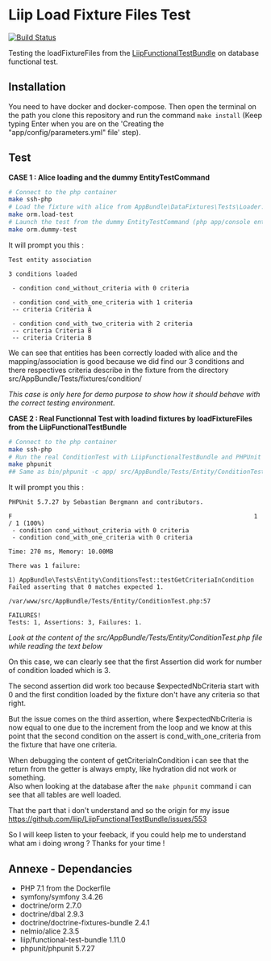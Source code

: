 Liip Load Fixture Files Test
============================

[![Build Status](https://api.travis-ci.org/mathieu-ducrot/liip-load-fixture-files-test.png?branch=master)](https://travis-ci.org/mathieu-ducrot/liip-load-fixture-files-test)

Testing the loadFixtureFiles from the [LiipFunctionalTestBundle](https://github.com/liip/LiipFunctionalTestBundle) on
database functional test.

## Installation

You need to have docker and docker-compose. Then open the terminal on the path you clone this repository and run the 
command `make install` (Keep typing Enter when you are on the 'Creating the "app/config/parameters.yml" file' step).

## Test

**CASE 1 : Alice loading and the dummy EntityTestCommand**

```sh
# Connect to the php container
make ssh-php
# Load the fixture with alice from AppBundle\DataFixtures\Tests\Loader.php
make orm.load-test 
# Launch the test from the dummy EntityTestCommand (php app/console entity:test)
make orm.dummy-test 
```

It will prompt you this :

```
Test entity association

3 conditions loaded

 - condition cond_without_criteria with 0 criteria

 - condition cond_with_one_criteria with 1 criteria
 -- criteria Criteria A

 - condition cond_with_two_criteria with 2 criteria
 -- criteria Criteria B
 -- criteria Criteria B
```

We can see that entities has been correctly loaded with alice and the mapping/association is good because we did
find our 3 conditions and there respectives criteria describe in the fixture from the directory    
src/AppBundle/Tests/fixtures/condition/

_This case is only here for demo purpose to show how it should behave with the correct testing environment._


**CASE 2 : Real Functionnal Test with loadind fixtures by loadFixtureFiles from the LiipFunctionalTestBundle**

```sh
# Connect to the php container
make ssh-php
# Run the real ConditionTest with LiipFunctionalTestBundle and PHPUnit
make phpunit
## Same as bin/phpunit -c app/ src/AppBundle/Tests/Entity/ConditionTest.php
```

It will prompt you this :

```
PHPUnit 5.7.27 by Sebastian Bergmann and contributors.

F                                                                   1 / 1 (100%)
 - condition cond_without_criteria with 0 criteria
 - condition cond_with_one_criteria with 0 criteria

Time: 270 ms, Memory: 10.00MB

There was 1 failure:

1) AppBundle\Tests\Entity\ConditionsTest::testGetCriteriaInCondition
Failed asserting that 0 matches expected 1.

/var/www/src/AppBundle/Tests/Entity/ConditionTest.php:57

FAILURES!
Tests: 1, Assertions: 3, Failures: 1.
```

_Look at the content of the src/AppBundle/Tests/Entity/ConditionTest.php file while reading the text below_ 

On this case, we can clearly see that the first Assertion did work for number of condition loaded which is 3.

The second assertion did work too because $expectedNbCriteria start with 0 and the first condition loaded by the fixture
don't have any criteria so that right.

But the issue comes on the third assertion, where $expectedNbCriteria is now equal to one due to the increment from the 
loop and we know at this point that the second condition on the assert is cond_with_one_criteria from the fixture that
have one criteria.

When debugging the content of getCriteriaInCondition i can see that the return from the getter is always empty, like hydration did not work or something.  
Also when looking at the database after the `make phpunit` command i can see that all tables are well loaded.

That the part that i don't understand and so the origin for my issue https://github.com/liip/LiipFunctionalTestBundle/issues/553

So I will keep listen to your feeback, if you could help me to understand what am i doing wrong ? Thanks for your time !

## Annexe - Dependancies

- PHP 7.1 from the Dockerfile
- symfony/symfony 3.4.26
- doctrine/orm 2.7.0
- doctrine/dbal 2.9.3
- doctrine/doctrine-fixtures-bundle 2.4.1
- nelmio/alice 2.3.5
- liip/functional-test-bundle 1.11.0
- phpunit/phpunit 5.7.27